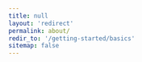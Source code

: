 ```yaml
---
title: null
layout: 'redirect'
permalink: about/
redir_to: '/getting-started/basics'
sitemap: false
---
```

